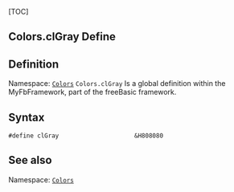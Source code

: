[TOC]
## Colors.clGray Define

## Definition
Namespace: [`Colors`](Colors.md)
`Colors.clGray` Is a global definition within the MyFbFramework, part of the freeBasic framework.
## Syntax

```freeBasic
#define clGray                     &H808080
```

## See also
Namespace: [`Colors`](Colors.md)
